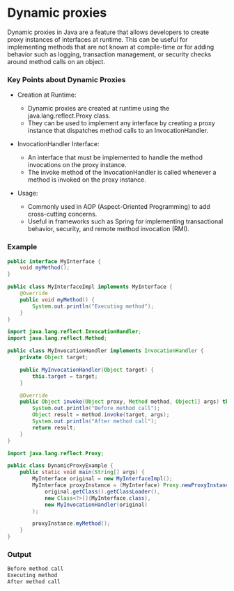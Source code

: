 # Dynamic proxies

Dynamic proxies in Java are a feature that allows developers to create proxy instances of interfaces at runtime. This can be useful for implementing methods that are not known at compile-time or for adding behavior such as logging, transaction management, or security checks around method calls on an object.

### Key Points about Dynamic Proxies

- Creation at Runtime:
    - Dynamic proxies are created at runtime using the java.lang.reflect.Proxy class.
    - They can be used to implement any interface by creating a proxy instance that dispatches method calls to an InvocationHandler.

- InvocationHandler Interface:
    - An interface that must be implemented to handle the method invocations on the proxy instance.
    - The invoke method of the InvocationHandler is called whenever a method is invoked on the proxy instance.

- Usage:
    - Commonly used in AOP (Aspect-Oriented Programming) to add cross-cutting concerns.
    - Useful in frameworks such as Spring for implementing transactional behavior, security, and remote method invocation (RMI).

### Example
``` java
public interface MyInterface {
    void myMethod();
}

public class MyInterfaceImpl implements MyInterface {
    @Override
    public void myMethod() {
        System.out.println("Executing method");
    }
}

import java.lang.reflect.InvocationHandler;
import java.lang.reflect.Method;

public class MyInvocationHandler implements InvocationHandler {
    private Object target;

    public MyInvocationHandler(Object target) {
        this.target = target;
    }

    @Override
    public Object invoke(Object proxy, Method method, Object[] args) throws Throwable {
        System.out.println("Before method call");
        Object result = method.invoke(target, args);
        System.out.println("After method call");
        return result;
    }
}

import java.lang.reflect.Proxy;

public class DynamicProxyExample {
    public static void main(String[] args) {
        MyInterface original = new MyInterfaceImpl();
        MyInterface proxyInstance = (MyInterface) Proxy.newProxyInstance(
            original.getClass().getClassLoader(),
            new Class<?>[]{MyInterface.class},
            new MyInvocationHandler(original)
        );

        proxyInstance.myMethod();
    }
}

``` 

### Output
``` bash
Before method call
Executing method
After method call
``` 